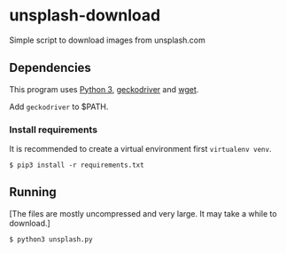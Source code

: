 # unsplash-download
Simple script to download images from unsplash.com

## Dependencies

This program uses [Python 3](https://www.python.org/download/releases/3.0/), [geckodriver](https://github.com/mozilla/geckodriver/releases) and [wget](https://www.gnu.org/software/wget/faq.html#download).

Add `geckodriver` to $PATH.

### Install requirements

It is recommended to create a virtual environment first
`virtualenv venv`.

```
$ pip3 install -r requirements.txt
```

## Running

[The files are mostly uncompressed and very large. It may take a while to download.]

```
$ python3 unsplash.py
```